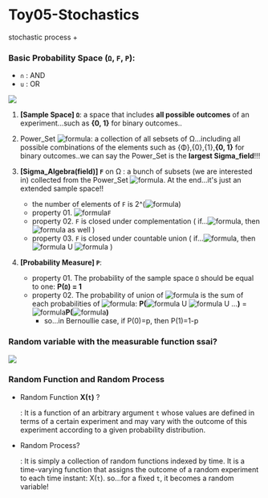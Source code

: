 # Toy05-Stochastics
stochastic process + 

### Basic Probability Space (`Ω`, `F`, `P`): 
 - `∩` : AND
 - `u` : OR
<img src="https://user-images.githubusercontent.com/31917400/93689207-233dad00-fac4-11ea-98a2-9500e607884b.jpg" />

1. **[Sample Space] `Ω`**: a space that includes **all possible outcomes** of an experiment...such as **{0, 1}** for binary outcomes..
2. Power_Set ![formula](https://render.githubusercontent.com/render/math?math=2^\Omega): a collection of all sebsets of Ω...including all possible combinations of the elements such as {Φ},{0},{1},**{0, 1}** for binary outcomes..we can say the Power_Set is the **largest Sigma_field**!!!
3. **[Sigma_Algebra(field)] `F`** on Ω : a bunch of subsets (we are interested in) collected from the Power_Set ![formula](https://render.githubusercontent.com/render/math?math=2^\Omega). At the end...it's just an extended sample space!!
   - the number of elements of `F` is 2^(![formula](https://render.githubusercontent.com/render/math?math=2^\Omega))
   - property 01. ![formula](https://render.githubusercontent.com/render/math?math=\Omega\in)`F`
   - property 02. `F` is closed under complementation ( if...![formula](https://render.githubusercontent.com/render/math?math=\Lambda\in\F), then ![formula](https://render.githubusercontent.com/render/math?math=\Lambda^c\in\F) as well )
   - property 03. `F` is closed under countable union ( if...![formula](https://render.githubusercontent.com/render/math?math=\Lambda_{1},\Lambda_{2}\in\F), then ![formula](https://render.githubusercontent.com/render/math?math=\Lambda_{1}) U ![formula](https://render.githubusercontent.com/render/math?math=\Lambda_{2}\in\F) ) 
 
4. **[Probability Measure] `Ρ`**:  
   - property 01. The probability of the sample space `Ω` should be equal to one: **P(`Ω`) = 1** 
   - property 02. The probability of union of ![formula](https://render.githubusercontent.com/render/math?math=\Lambda_{1},\Lambda_{2},..) is the sum of each probabilities of  ![formula](https://render.githubusercontent.com/render/math?math=\Lambda_{i}): **P(**![formula](https://render.githubusercontent.com/render/math?math=\Lambda_{1}) U ![formula](https://render.githubusercontent.com/render/math?math=\Lambda_{2}) U ...**)** = ![formula](https://render.githubusercontent.com/render/math?math=\Sigma)**P(**![formula](https://render.githubusercontent.com/render/math?math=\Lambda_{i})**)**
     - so...in Bernoullie case, if P(0)=p, then P(1)=1-p

### Random variable with the measurable function ssai? 
<img src="https://user-images.githubusercontent.com/31917400/90989160-6291e000-e590-11ea-9f72-ef7645c65a18.jpg" />

### Random Function and Random Process
- Random Function **X(`t`)** ?

  : It is a function of an arbitrary argument `t` whose values are defined in terms of a certain experiment and may vary with the outcome of this experiment according to a given probability distribution. 
- Random Process?

  : It is simply a collection of random functions indexed by time. It is a time-varying function that assigns the outcome of a random experiment to each time instant: X(`t`). so...for a fixed `t`, it becomes a random variable! 












































































